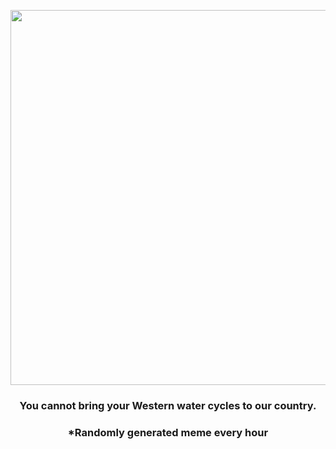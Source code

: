 <p align="center">
        <img src="https://i.redd.it/9q47xq83jo1a1.jpg" width="600" height="600">
        </p>
        <h3 align="center">You cannot bring your Western water cycles to our country.</h3>
        <h3 align="center">*Randomly generated meme every hour</h3>
    